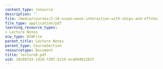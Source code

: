 ```yaml
---
content_type: resource
description: ''
file: /media/courses/2-24-ocean-wave-interaction-with-ships-and-offshore-energy-systems-13-022-spring-2002/19c607d31d10720f521deca0d4612837_lecture0.pdf
file_type: application/pdf
learning_resource_types:
- Lecture Notes
ocw_type: OCWFile
parent_title: Lecture Notes
parent_type: CourseSection
resourcetype: Document
title: lecture0.pdf
uid: 19c607d3-1d10-720f-521d-eca0d4612837
---
```

